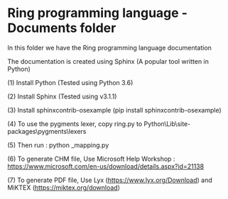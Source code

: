 Ring programming language - Documents folder
============================================

In this folder we have the Ring programming language documentation 

The documentation is created using Sphinx (A popular tool written in Python)

(1) Install Python (Tested using Python 3.6)

(2) Install Sphinx (Tested using v3.1.1) 

(3) Install sphinxcontrib-osexample  (pip install sphinxcontrib-osexample)

(4) To use the pygments lexer, copy ring.py to Python\Lib\site-packages\pygments\lexers

(5) Then run : python _mapping.py

(6) To generate CHM file, Use Microsoft Help Workshop : https://www.microsoft.com/en-us/download/details.aspx?id=21138

(7) To generate PDF file, Use Lyx (https://www.lyx.org/Download) and MiKTEX (https://miktex.org/download)


